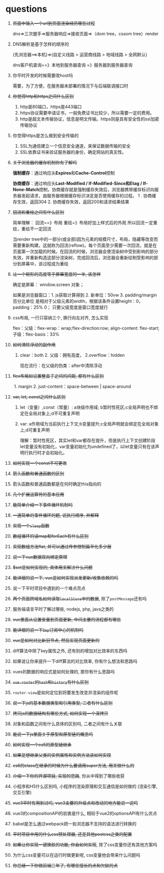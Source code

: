 # questions

1. ~~页面中输入一个url到页面渲染经历哪些过程~~

     dns=>三次握手=>服务器响应=>接收页面=>（dom tree，cssom tree）render

2. DNS解析是基于怎样的顺序的

     (先浏览器==>本机)=>(自定义线路 > 运营商线路 > 地域线路 > 全网默认)

     dns客户机查询==》本地到服务器查询 =》服务器到服务器查询

3. 你平时开发的时候需要改host吗

     需要，为了方便，在服务器未部署的情况下与后端联调接口时

4. ~~你觉得http和https之间什么区别~~

   1. http是80端口，https是443端口
   2. https协议需要申请证书，一般免费证书比较少，所以需要一定的费用。
   3. http是超文本传输协议，信息是明文传输。https则是具有安全性的ssl加密传输协议

5. 你觉得https是怎么做到安全传输的

   1. SSL为通信建立一个信息安全通道，来保证数据传输的安全
   2. SSL依靠证书来验证服务器的身份，确定网站的真实性。

6. ~~关于浏览器的缓存机制你有了解吗~~

     **强制缓存**：通过响应头**Expires**和**Cache-Control**控制

     **协商缓存**：通过响应头**Last-Modified / If-Modified-Since和Etag / If-None-Match**控制，协商缓存就是强制缓存失效后，浏览器携带缓存标识向服务器发起请求，由服务器根据缓存标识决定是否使用缓存的过程。 1 . 协商缓存生效，返回304   2. 协商缓存失效，返回200和请求结果结果

7. ~~回流和重绘之间有什么区别~~

     简单理解： 回流==》布局       重绘=》布局好加上样式后的外观                所以回流一定重绘，重绘不一定回流

     当render tree中的一部分(或全部)因为元素的规模尺寸，布局，隐藏等改变而需要重新构建。这就称为回流(reflow)。每个页面至少需要一次回流，就是在页面第一次加载的时候。在回流的时候，浏览器会使渲染树中受到影响的部分失效，并重新构造这部分渲染树，完成回流后，浏览器会重新绘制受影响的部分到屏幕中，该过程成为重绘

8. ~~让一个矩形的高度等于屏幕宽度的一半, 该怎样~~

   确定是屏幕： window.screen 对象；

   如果是浏览器窗口：1. js获取计算得到   2. 新单位：50vw    3. padding/margin 百分比单位 是相对于父级元素的width，根据该条件设置height：0，padding：25% 0； 只要父级宽度是窗口宽度就行

9. css布局, 一行只容纳三个, 换行向左对齐, 怎么实现

   flex：父级：flex-wrap：wrap;flex-direction:row; align-content: flex-start; 子级：flex-basis：33%

10. ~~如何清除浮动的副作用~~

    1. clear：both  2. 父级：拥有高度， 2.overflow：hidden

       现在流行：在父级的伪类：after中清除浮动

11. ~~flex布局如设置整盒子之间的间距, 都有什么区别~~

    ​	1. margin  2. just-content：space-between | space-around

12. ~~var, let, const之间什么区别~~

    1. let（变量）,const（常量）: a块级作用域; b暂时性死区;c全局声明也不绑定在全局对象上;d不可重复声明

    2. var: a作用域为当前执行上下文;b变量提升;c全局声明就会绑定在全局对象上;d可重复声明

       理解：暂时性死区，其实let和var都存在提升，但是执行上下文创建阶段let变量没有初始化，var变量初始化为undefined了，以let变量只有在该声明行执行时才会初始化。

13. ~~如何实现一个const不可更改~~

14. ~~箭头函数和普通函数的区别~~

15. 箭头函数和普通函数都是在何时确定this指向的

16. ~~几个扩展运算符的基本应用~~

17. ~~能简单介绍一下事件循环机制吗~~

18. ~~一道简单的事件循环的题, 说执行顺序, 并解释~~

19. ~~实现一个`sleep`函数~~

20. ~~数组循环的话map和forEach有什么区别~~

21. ~~实现数组方法flat, 并可以通过传参控制扁平化多少层~~

22. ~~说一下vue数据双向绑定原理~~

23. ~~$set是如何实现的, 具体用来解决什么问题~~

24. ~~能详细的说一下, vue是如何实现派发更新/收集依赖的吗~~



1. 说一下平时项目中遇到的一个难点亮点
2. ~~两个页面跨域名如何读取`localStore`中的数据~~, 除了`postMessage`还有吗
3. 服务端语言平时了解过哪些, nodejs, php, java之类的
4. ~~vue里面从设置变量到页面更新, 中间主要的流程都有哪些~~
5. ~~能详细的说一下`Dep`订阅中心的机制吗~~
6. ~~vue是如何对比新旧节点, 然后实现页面更新的~~
7. diff算法中除了key属性之外, 还有别的增加对比效率的东西吗
8. 如果说让你来提升一下diff算法的对比效率, 你有什么想法和思路吗
9. vuex的数据的响应式是如何处理的, 那你有什么思路吗
10. ~~`vue-router`的`hash`和`history`有什么区别~~
11. `router-view`是如何定位到将要发生改变并渲染的组件呢
12. ~~说一下js的基本数据类型和引用类型, 二者有什么区别~~
13. ~~拷贝js的数据结构有哪些方式, 如何实现一个深拷贝~~
14. 对象和函数之间有什么具体的区别吗, 二者之间有什么关联
15. ~~能说一下js里面关于原型和原型链的概念吗~~
16. ~~如何实现一个es5的原型链继承~~
17. ~~如果是想继承父类的实例属性和实例方法该如何实现~~
18. ~~es6的class在继承的时候为什么要调用super方法, 用来做什么的~~
19. ~~介绍一下你的开源项目, 实现的思路~~, 你从中得到了哪些收获
20. 小程序和H5什么区别吗, 小程序的渲染原理和交互通信是如何做的 (渲染引擎, 交互引擎)
21. ~~vue3平时有用到过吗, vue3主要的升级点和改动的地方能说一说吗~~
22. vue3的compositionAPI的初衷是什么, 相较于vue2的optionsAPI有什么优点
23. babel是怎么通过webpack把一些浏览器不支持的语法进行转换的
24. ~~平时项目中用的什么css预处理器, 还是其他postcss之类的配置~~
25. ~~如果让你实现一键换肤的功能, 你会如何实现~~, 除了css变量你还有其他方案吗
26. 为什么css变量可以在运行时做更新呢, css变量他会带来什么问题吗
27. ~~你总结一下你做前端三年了, 有哪些擅长的点和欠缺的点~~